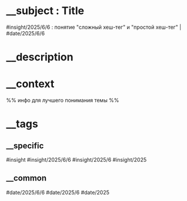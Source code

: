 
# \_\_subject : Title
#insight/2025/6/6 : понятие "сложный хеш-тег" и "простой хеш-тег" | #date/2025/6/6
# \_\_description
# \_\_context
%%
инфо для лучшего понимания темы
%%
 # \_\_tags
## \_\_specific
#insight #insight/2025/6/6 #insight/2025/6 #insight/2025
## \_\_common
#date/2025/6/6 #date/2025/6 #date/2025
